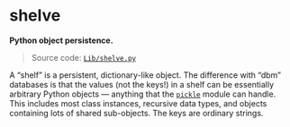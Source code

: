 # shelve

**Python object persistence.**

> Source code: [`Lib/shelve.py`](https://github.com/python/cpython/tree/3.13/Lib/shelve.py)

A “shelf” is a persistent, dictionary-like object. The difference with “dbm” databases is that the values (not the keys!) in a shelf can be essentially arbitrary Python objects — anything that the [`pickle`](/modules/pickle/) module can handle. This includes most class instances, recursive data types, and objects containing lots of shared sub-objects. The keys are ordinary strings.
